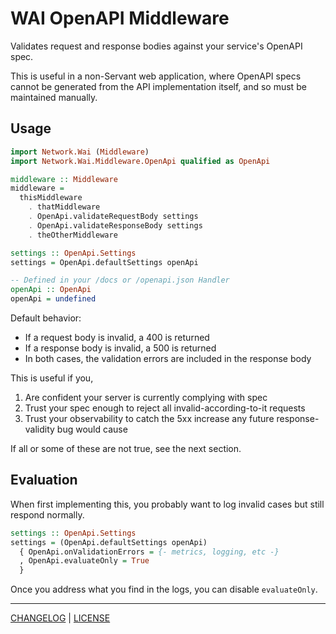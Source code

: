 # WAI OpenAPI Middleware

Validates request and response bodies against your service's OpenAPI spec.

This is useful in a non-Servant web application, where OpenAPI specs cannot be
generated from the API implementation itself, and so must be maintained
manually.

## Usage

```hs
import Network.Wai (Middleware)
import Network.Wai.Middleware.OpenApi qualified as OpenApi

middleware :: Middleware
middleware =
  thisMiddleware
    . thatMiddleware
    . OpenApi.validateRequestBody settings
    . OpenApi.validateResponseBody settings
    . theOtherMiddleware

settings :: OpenApi.Settings
settings = OpenApi.defaultSettings openApi

-- Defined in your /docs or /openapi.json Handler
openApi :: OpenApi
openApi = undefined
```

Default behavior:

- If a request body is invalid, a 400 is returned
- If a response body is invalid, a 500 is returned
- In both cases, the validation errors are included in the response body

This is useful if you,

1. Are confident your server is currently complying with spec
2. Trust your spec enough to reject all invalid-according-to-it requests
3. Trust your observability to catch the 5xx increase any future
   response-validity bug would cause

If all or some of these are not true, see the next section.

## Evaluation

When first implementing this, you probably want to log invalid cases but still
respond normally.

```hs
settings :: OpenApi.Settings
settings = (OpenApi.defaultSettings openApi)
  { OpenApi.onValidationErrors = {- metrics, logging, etc -}
  , OpenApi.evaluateOnly = True
  }
```

Once you address what you find in the logs, you can disable `evaluateOnly`.

---

[CHANGELOG](./CHANGELOG.md) | [LICENSE](./LICENSE)
